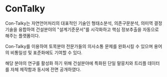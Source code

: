 # ConTalky
Con-Talky는 자연언어처리의 대표적인 기술인 형태소분석, 의존구문분석, 의미역 결정 기술을 융합하여 건설분야의 "설계기준문서"를 시각화하고 핵심 정보추출을 자동으로 해주는 플랫폼이다.

Con-Talky를 이용하여 토목분야 전문가들의 의사소통 문제를 완화시킬 수 있으며 용어의 비통일성 및 표준화에도 기여할 수 있다. 

해당 분야의 연구를 활성화 하기 위해 건설분야에 특화된 단일 말뭉치와 트리플 데이터를 자체 제작함과 동시에 전면 공개하였다. 
